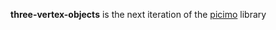 __three-vertex-objects__ is the next iteration of the [picimo](https://github.com/spearwolf/picimo) library
